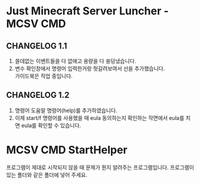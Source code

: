 # Just Minecraft Server Luncher - MCSV CMD  
  
## CHANGELOG 1.1  
1. 쓸데없는 이벤트들을 다 없애고 용량을 다 쑹덩냈습니다.  
2. 변수 확인창에서 명령어 입력한거랑 헛갈려보여서 선을 추가했습니다.  
가이드북은 작업 중입니다.

## CHANGELOG 1.2
1. 명령어 도움말 명령어(help)를 추가하였습니다.  
2. 이제 start/f 명령어를 사용했을 때 eula 동의하는지 확인하는 작면에서 eula를 치면 eula를 확인할 수 있습니다.

# MCSV CMD StartHelper
프로그램이 제대로 시작되지 않을 때 문제가 뭔지 알려주는 프로그램입니다.
프로그램이 있는 폴더와 같은 폴더에 넣어 주세요.

